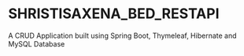 # SHRISTISAXENA_BED_RESTAPI
A CRUD Application built using Spring Boot, Thymeleaf, Hibernate and MySQL Database
